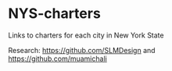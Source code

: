 # NYS-charters
Links to charters for each city in New York State

Research: https://github.com/SLMDesign and https://github.com/muamichali
